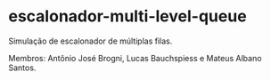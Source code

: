 # escalonador-multi-level-queue
Simulação de escalonador de múltiplas filas.

Membros: Antônio José Brogni, Lucas Bauchspiess e Mateus Albano Santos.
